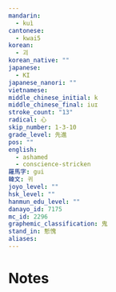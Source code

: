 ```yaml
---
mandarin:
  - kuì
cantonese:
  - kwai5
korean:
  - 괴
korean_native: ""
japanese:
  - KI
japanese_nanori: ""
vietnamese:
middle_chinese_initial: k
middle_chinese_final: iuɪ
stroke_count: "13"
radical: 心
skip_number: 1-3-10
grade_level: 先進
pos: ""
english:
  - ashamed
  - conscience-stricken
羅馬字: gui
韓文: 귀
joyo_level: ""
hsk_level: ""
hanmun_edu_level: ""
danayo_id: 7175
mc_id: 2296
graphemic_classification: 鬼
stand_in: 慙愧
aliases:
---
```


# Notes
